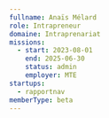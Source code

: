 ```yaml
---
fullname: Anaïs Mélard
role: Intrapreneur
domaine: Intraprenariat
missions:
  - start: 2023-08-01
    end: 2025-06-30
    status: admin
    employer: MTE
startups:
  - rapportnav
memberType: beta
---
```



